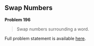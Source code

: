 Swap Numbers
------------

**Problem 196**

> Swap numbers surrounding a word.

Full problem statement is available [here][mirror].

[mirror]: https://github.com/rdtsc/codeeval-problem-statements/tree/master/easy/196-swap-numbers/
          "View Problem Statement Mirror"
